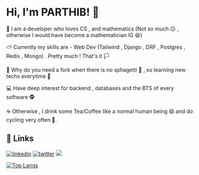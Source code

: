 # Hi, I'm PARTHIB! 👋


👦 I am a developer who loves CS , and mathematics (Not so much 😕 , otherwise I would have become a mathematician IG 😆)

⛅ Currently my skills are - Web Dev (Tailwind , Django , DRF , Postgres , Redis , Mongo) . Pretty much ! That's it 🏳️

🍴 Why do you need a fork when there is no sphagetti 🥣  , so learning new techs everytime 📖

💻 Have deep interest for backend , databases and the BTS of every software 🕵️

☕ Otherwise , I drink some Tea/Coffee like a normal human being 😄 and do cycling very often 🚴.




## 🎷 Links
[![linkedin](https://img.shields.io/badge/linkedin-0A66C2?style=for-the-badge&logo=linkedin&logoColor=white)](https://www.linkedin.com/in/parthib-kumar-deb-a438a6234/)
[![twitter](https://img.shields.io/badge/twitter-white?style=for-the-badge&logo=twitter&logoColor=black)](https://twitter.com/parthib_deb23)
![](https://komarev.com/ghpvc/?username=PARTHIB-DEB&color=orange)

[![Top Langs](https://github-readme-stats.vercel.app/api/top-langs/?username=PARTHIB-DEB&layout=pie)](https://github.com/PARTHIB-DEB/github-readme-stats)
